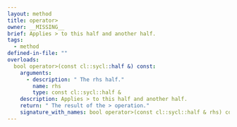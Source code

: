 ```yaml
---
layout: method
title: operator>
owner: __MISSING__
brief: Applies > to this half and another half.
tags:
  - method
defined-in-file: ""
overloads:
  bool operator>(const cl::sycl::half &) const:
    arguments:
      - description: " The rhs half."
        name: rhs
        type: const cl::sycl::half &
    description: Applies > to this half and another half.
    return: " The result of the > operation."
    signature_with_names: bool operator>(const cl::sycl::half & rhs) const
---
```

